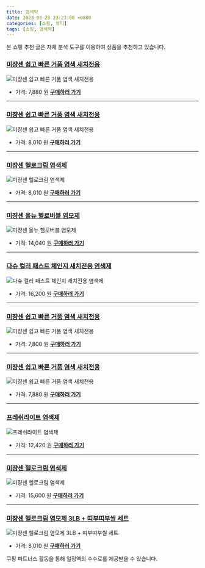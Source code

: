 ```yaml
---
title: 염색약
date: 2023-08-28 23:23:08 +0800
categories: [쇼핑, 뷰티]
tags: [쇼핑, 염색약]
---
```

본 쇼핑 추천 글은 자체 분석 도구를 이용하여 상품을 추천하고 있습니다.
### [미쟝센 쉽고 빠른 거품 염색 새치전용](https://link.coupang.com/re/AFFSDP?lptag=AF1030537&pageKey=35996&itemId=14988169&vendorItemId=3000033063&traceid=V0-153-cb384a6f720e2516&requestid=20230906232308787003567925&token=31850B%7CGM)
![미쟝센 쉽고 빠른 거품 염색 새치전용](https://ads-partners.coupang.com/image1/7tB0P866AA9PZq3g7uAELPfJYHtEwnQ3fcUw4edyCEWbjXIwVIq-kyBkXoJE60gOk_OQtpiogemAh3Bkh-pk6336uGUxq3uhkhniZ6fhrQP3ZgUnIIsHa7WwuviT6d-Jjl4hOwZO4-QienVcZehqYnt0MAdRSIDCK8Q8Q5LkKRs72uNYk-9GsL2XhUc1dfHpCGWVixQHxshsEO1HOo4_26F5s-CbhOgTN2i1-4N9KpbarUaZwl79PFyDE3mxcr1hSGWGyFnYJO2pdEjT5zDBOA==)
- 가격: 7,880 원
[**구매하러 가기**](https://link.coupang.com/re/AFFSDP?lptag=AF1030537&pageKey=35996&itemId=14988169&vendorItemId=3000033063&traceid=V0-153-cb384a6f720e2516&requestid=20230906232308787003567925&token=31850B%7CGM)
---
### [미쟝센 쉽고 빠른 거품 염색 새치전용](https://link.coupang.com/re/AFFSDP?lptag=AF1030537&pageKey=35996&itemId=78344245&vendorItemId=3000033062&traceid=V0-153-cb384a6f720e2516&requestid=20230906232308787003567925&token=31850B%7CGM)
![미쟝센 쉽고 빠른 거품 염색 새치전용](https://ads-partners.coupang.com/image1/vjK0BU7TUrsYokn9vtNrQgaVIp8BtEzZrftm6mmWpC0JbOnR9f7D1gPC9gWu3z_o8SnjuXx10nZ8K7mXF_UvFAr3OzgHDHiYFM5j8QlCUqlxZtgErZJBm_EQTqYjpdFjGvDIjnSUp712n_spfSC7eBITJL2k0BNdo3O8xO6QYI5wsrwg644K0HecuO8qUo87xbeRUhrVDu_NTal9w1y7eg76ubZcaWh8cbq5KEzrFYPBoGNGcYzoUDSGYQIOy0vtG_AnYc25-ZCtiKlPp4Bidg==)
- 가격: 8,010 원
[**구매하러 가기**](https://link.coupang.com/re/AFFSDP?lptag=AF1030537&pageKey=35996&itemId=78344245&vendorItemId=3000033062&traceid=V0-153-cb384a6f720e2516&requestid=20230906232308787003567925&token=31850B%7CGM)
---
### [미쟝센 헬로크림 염색제](https://link.coupang.com/re/AFFSDP?lptag=AF1030537&pageKey=1786105031&itemId=3041211714&vendorItemId=71029269559&traceid=V0-153-a05234026a72160d&requestid=20230906232308787003567925&token=31850B%7CGM)
![미쟝센 헬로크림 염색제](https://ads-partners.coupang.com/image1/KXMECtJN2gIAsrAtKYQUE1lX2ggg24019SarprvvwjHU9EgnyWpFAC6aouML6RSI8lVJdexHdLuUWYVhR8cDpAtUihm72ngX5-QIWYt0v6Q79IJWKQwqnGmfDxboAtRmkw-eSarnI5725DgLmsGBscbcRj3UTGnt2au3epCokZqNo3xVmvVYt8jL22QHRGKW41EKyGtWQ3Ahcu5TFIBM5KmnBJLZ0KLG3cwH0hym3_u_sFVZr90vFq0wZIYphpKmwtmbDtCdWMnlb2kVYyueDw==)
- 가격: 8,010 원
[**구매하러 가기**](https://link.coupang.com/re/AFFSDP?lptag=AF1030537&pageKey=1786105031&itemId=3041211714&vendorItemId=71029269559&traceid=V0-153-a05234026a72160d&requestid=20230906232308787003567925&token=31850B%7CGM)
---
### [미쟝센 올뉴 헬로버블 염모제](https://link.coupang.com/re/AFFSDP?lptag=AF1030537&pageKey=6646170395&itemId=15431737468&vendorItemId=83558760185&traceid=V0-153-0d8ec65eb26f3d94&requestid=20230906232308787003567925&token=31850B%7CGM)
![미쟝센 올뉴 헬로버블 염모제](https://ads-partners.coupang.com/image1/7IUUKubpd2zXFFpW7FdqjdIOF-npH3lU5gitWbSVaBn-II3ucbonILpNkwkweH0mxSUpVDemjVDvcejSVHLEohh4Or6R1xQT7c5ducx3axWJpocRTMDnvoTnEx5fCKrvfzq-jK9b42xK-FfXYF_jhlqxsqoRUBiABFFzUtdi89MvE_58fJrXQLGfoGkb4-iJljMHY9hJQ3G0l0QNnwICIAZQsI9N2IqhCb3-leLok4xq0b8D50v_INw2kL3rq5LwjwwPDRzbLGIjoGrNcJL1PJQ=)
- 가격: 14,040 원
[**구매하러 가기**](https://link.coupang.com/re/AFFSDP?lptag=AF1030537&pageKey=6646170395&itemId=15431737468&vendorItemId=83558760185&traceid=V0-153-0d8ec65eb26f3d94&requestid=20230906232308787003567925&token=31850B%7CGM)
---
### [다슈 컬러 패스트 체인지 새치전용 염색제](https://link.coupang.com/re/AFFSDP?lptag=AF1030537&pageKey=1998562619&itemId=3401513245&vendorItemId=71388139545&traceid=V0-153-8b58c29bb183a7d7&requestid=20230906232308787003567925&token=31850B%7CGM)
![다슈 컬러 패스트 체인지 새치전용 염색제](https://ads-partners.coupang.com/image1/WFl90XdPFQYG-L6GWOzQd3m_-Rkg9uNDgXJ0a6Zf7oKy--AJK_ttwN2H6YGQlbRccQUBK2eykrfrvQ9I2rfdL8ZNRCwNFo5Vp9k6CZRkCcn10N659aUkHdiB_dlH-lqqnzorIEwNnSKL6CYoWYnRLALcLcnIMcMdzl2d86X53P91ONkgX_crPYVEDot98HHQoS5MLXZVjQBFlHVS0w5v02gpdRj7QHGdihKQbw5o_jmwxLwJBbdvAElaAzaPFIwpH_LarUg_88vWIx-MdyiF2a8=)
- 가격: 16,200 원
[**구매하러 가기**](https://link.coupang.com/re/AFFSDP?lptag=AF1030537&pageKey=1998562619&itemId=3401513245&vendorItemId=71388139545&traceid=V0-153-8b58c29bb183a7d7&requestid=20230906232308787003567925&token=31850B%7CGM)
---
### [미쟝센 쉽고 빠른 거품 염색 새치전용](https://link.coupang.com/re/AFFSDP?lptag=AF1030537&pageKey=35996&itemId=78342764&vendorItemId=3000033066&traceid=V0-153-cb384a6f720e2516&requestid=20230906232308787003567925&token=31850B%7CGM)
![미쟝센 쉽고 빠른 거품 염색 새치전용](https://ads-partners.coupang.com/image1/_dhN39IUIBkzi9E3_UNDYoRYXRcmQqyqHXdh2VzvttG5bPpzs8IFeL0ry82PgeyYk8IEMwaOOfbLo9Q0_T7gtwmwBQaB658GXM9EKYGWy36IjCb04aVYtRrsTa9p5cJRY5LbY1RM9jT7u2xF1bPy7JfGP1-6w70tckBNQVTNRP_B9lHhaGD10xX7nI0BqcU7cDg228r_-Y8mTA2PZ4T9aLaEn0FYMliulJgngDvjX_g_R8eYnqwQlkwn0PthO6X7WU2I6x2FJi-ltEuFA_S2)
- 가격: 7,800 원
[**구매하러 가기**](https://link.coupang.com/re/AFFSDP?lptag=AF1030537&pageKey=35996&itemId=78342764&vendorItemId=3000033066&traceid=V0-153-cb384a6f720e2516&requestid=20230906232308787003567925&token=31850B%7CGM)
---
### [미쟝센 쉽고 빠른 거품 염색 새치전용](https://link.coupang.com/re/AFFSDP?lptag=AF1030537&pageKey=35996&itemId=23610133&vendorItemId=3000033064&traceid=V0-153-cb384a6f720e2516&requestid=20230906232308787003567925&token=31850B%7CGM)
![미쟝센 쉽고 빠른 거품 염색 새치전용](https://ads-partners.coupang.com/image1/RecUut_OdctSbp1XRcMqBGAjLh7XXToFiHlu2CVsV4ycgL4rxSZf3QRglQNh_xEzFJRLGwL19Sq-lMGcNZPn128i64nI0bq4q6IO1x92LizRAvk4mdHPSjTIYVSwjgcyNhznbytpG4ufI08l9bni573SqEDIOM8_6skW81NGIrs8d88PXK0sCf8Weleq1bzfwmMeNO-PHV88CuL9Jhz9yf_1FXHSO_qtmBQhIJwfAjamPS7kjeEjtuSBVxgCyy3tDABPB-UIHMT5nbfviA4=)
- 가격: 7,880 원
[**구매하러 가기**](https://link.coupang.com/re/AFFSDP?lptag=AF1030537&pageKey=35996&itemId=23610133&vendorItemId=3000033064&traceid=V0-153-cb384a6f720e2516&requestid=20230906232308787003567925&token=31850B%7CGM)
---
### [프레쉬라이트 염색제](https://link.coupang.com/re/AFFSDP?lptag=AF1030537&pageKey=162835088&itemId=12907664297&vendorItemId=83304488739&traceid=V0-153-58dd7ba087014bc3&requestid=20230906232308787003567925&token=31850B%7CGM)
![프레쉬라이트 염색제](https://ads-partners.coupang.com/image1/XkITkiG7NUEpcaV7Xvv867JyRdGzbijyDrz5wxJnVVkcIJ9cPz5Z0C31erP0ctZmLT2DxxcQvUfMgsezFQ0mJM5QYIXuKEW_k9690BjEbZBRq_FqzlKKgShcme0xADgCh9ishdhKgNDeVvKh_k0EJB2zWgBQWHKlFvWz-EBDUGaGte7Z66xrq_oFIoaoTBekHEZM2qXzTR7k5peCokn6DqWllSf-aHyW_g9-5BG6qKrjdp-M1n6Ku59fDKhOYIynsKgwdinagM_AsrXO2nlZVg==)
- 가격: 12,420 원
[**구매하러 가기**](https://link.coupang.com/re/AFFSDP?lptag=AF1030537&pageKey=162835088&itemId=12907664297&vendorItemId=83304488739&traceid=V0-153-58dd7ba087014bc3&requestid=20230906232308787003567925&token=31850B%7CGM)
---
### [미쟝센 헬로크림 염색제](https://link.coupang.com/re/AFFSDP?lptag=AF1030537&pageKey=1786105031&itemId=18037444846&vendorItemId=85191841013&traceid=V0-153-a05234026a72160d&requestid=20230906232308787003567925&token=31850B%7CGM)
![미쟝센 헬로크림 염색제](https://ads-partners.coupang.com/image1/LlTFsCbNSdj6ROe0LgFkUJfWXHA7qMnX5x3uxA8lEfnv_8CIBBXMWqcANQ-BuXm86933juonMOVbJKsoA3-LCRqWd2r3RGiTIqBeT8DA8yyTtWZ9uK--joFwJsq8IISBQu2AeClsmexX0ujsxec0U1bJUbPZQQvqCJTJV7zlf25fOKw9peEZvcCXcYCbSuzrvw_tJhth8reVTKHqmQaKqmw-LAhRSAqJujf5DoS731P7HcXjVzMzLsI2mGovSr4X5uIUsjZvjYWTDA00tHCbHzQ3)
- 가격: 15,600 원
[**구매하러 가기**](https://link.coupang.com/re/AFFSDP?lptag=AF1030537&pageKey=1786105031&itemId=18037444846&vendorItemId=85191841013&traceid=V0-153-a05234026a72160d&requestid=20230906232308787003567925&token=31850B%7CGM)
---
### [미쟝센 헬로크림 염모제 3LB + 띠부띠부씰 세트](https://link.coupang.com/re/AFFSDP?lptag=AF1030537&pageKey=7319818806&itemId=18771569162&vendorItemId=85903212007&traceid=V0-153-bd3fa92a926e691e&requestid=20230906232308787003567925&token=31850B%7CGM)
![미쟝센 헬로크림 염모제 3LB + 띠부띠부씰 세트](https://ads-partners.coupang.com/image1/w-C20wQT4NwPJERkw5G_BM52ruze6Yg9mDN_ERbc7O5PlbaG-EM-gL3RBj-PV7EVy-eS48yHUXz_nwNgMGR3ErOnb-8Po72IpmpwtClYmvWqr9R_4hUot8g0c9DPW6AqXH17W20_kLte6enuapAzr0DI5UJUlMZhBOt5hD5r3eMa5LBFMc_fU9vU0W3srDZ-12PUZIBacLOaSaEsjRcZdKCVcVcqYLR4wmcB7GJlZFhiVUNKa2KFu-3kGOK89EM23oO6Zs4IJoghyzgK_Lj1kGY=)
- 가격: 8,010 원
[**구매하러 가기**](https://link.coupang.com/re/AFFSDP?lptag=AF1030537&pageKey=7319818806&itemId=18771569162&vendorItemId=85903212007&traceid=V0-153-bd3fa92a926e691e&requestid=20230906232308787003567925&token=31850B%7CGM)


쿠팡 파트너스 활동을 통해 일정액의 수수료를 제공받을 수 있습니다.
